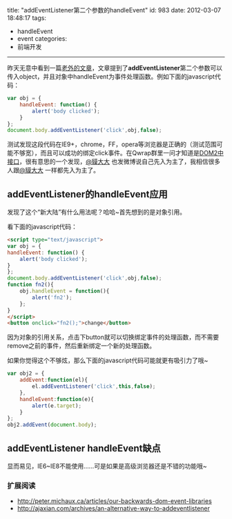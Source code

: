 title: "addEventListener第二个参数的handleEvent"
id: 983
date: 2012-03-07 18:48:17
tags:
- handleEvent
- event
categories:
- 前端开发
---

昨天无意中看到一篇[老外的文章](http://peter.michaux.ca/articles/our-backwards-dom-event-libraries)，文章提到了**addEventListener**第二个参数可以传入object，并且对象中handleEvent为事件处理函数。例如下面的javascript代码：

```javascript
var obj = {
    handleEvent: function() {
        alert('body clicked');
    }
};
document.body.addEventListener('click',obj,false);
```

测试发现这段代码在IE9+，chrome，FF，opera等浏览器是正确的（测试范围可能不够宽），而且可以成功的绑定click事件。在Qwrap群里一问才知道是[DOM2中接口](http://www.w3.org/TR/DOM-Level-2-Events/events.html#Events-EventListener)，很有意思的一个发现，[@貘大大](http://weibo.com/itapir) 也发微博说自己先入为主了，我相信很多人跟[@貘大大](http://weibo.com/itapir) 一样都先入为主了。

## addEventListener的handleEvent应用

发现了这个“新大陆”有什么用法呢？哈哈~首先想到的是对象引用。

看下面的javascript代码：

```html
<script type="text/javascript">
var obj = {
handleEvent: function() {
    alert('body clicked');
}
};
document.body.addEventListener('click',obj,false);
function fn2(){
    obj.handleEvent = function(){
        alert('fn2');
    };
}
</script>
<button onclick="fn2();">change</button>
```

因为对象的引用关系，点击下button就可以切换绑定事件的处理函数，而不需要remove之前的事件，然后重新绑定一个新的处理函数。
<!--more-->
如果你觉得这个不够炫，那么下面的javascript代码可能就更有吸引力了哦~
```javascript
var obj2 = {
    addEvent:function(el){
        el.addEventListener('click',this,false);
    },
    handleEvent:function(e){
        alert(e.target);
    }
};
obj2.addEvent(document.body);
```

## addEventListener handleEvent缺点

显而易见，IE6~IE8不能使用……可是如果是高级浏览器还是不错的功能哦~

### 扩展阅读

* http://peter.michaux.ca/articles/our-backwards-dom-event-libraries
* http://ajaxian.com/archives/an-alternative-way-to-addeventlistener
